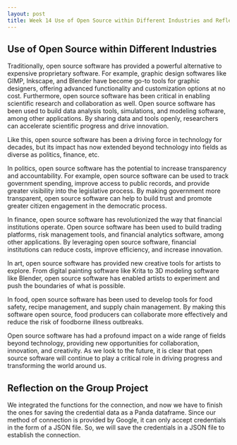 ```yaml
---
layout: post
title: Week 14 Use of Open Source within Different Industries and Reflection on the Group Project
---
```


## Use of Open Source within Different Industries
Traditionally, open source software has provided a powerful alternative to expensive proprietary software. For example, graphic design softwares like GIMP, Inkscape, and Blender have become go-to tools for graphic designers, offering advanced functionality and customization options at no cost. Furthermore, open source software has been critical in enabling scientific research and collaboration as well. Open source software has been used to build data analysis tools, simulations, and modeling software, among other applications. By sharing data and tools openly, researchers can accelerate scientific progress and drive innovation.
<!--more-->

Like this, open source software has been a driving force in technology for decades, but its impact has now extended beyond technology into fields as diverse as politics, finance, etc.

In politics, open source software has the potential to increase transparency and accountability. For example, open source software can be used to track government spending, improve access to public records, and provide greater visibility into the legislative process. By making government more transparent, open source software can help to build trust and promote greater citizen engagement in the democratic process.

In finance, open source software has revolutionized the way that financial institutions operate. Open source software has been used to build trading platforms, risk management tools, and financial analytics software, among other applications. By leveraging open source software, financial institutions can reduce costs, improve efficiency, and increase innovation.

In art, open source software has provided new creative tools for artists to explore. From digital painting software like Krita to 3D modeling software like Blender, open source software has enabled artists to experiment and push the boundaries of what is possible.

In food, open source software has been used to develop tools for food safety, recipe management, and supply chain management. By making this software open source, food producers can collaborate more effectively and reduce the risk of foodborne illness outbreaks.

Open source software has had a profound impact on a wide range of fields beyond technology, providing new opportunities for collaboration, innovation, and creativity. As we look to the future, it is clear that open source software will continue to play a critical role in driving progress and transforming the world around us.

## Reflection on the Group Project
We integrated the functions for the connection, and now we have to finish the ones for saving the credential data as a Panda dataframe. Since our method of connection is provided by Google, it can only accept credentials in the form of a JSON file. So, we will save the credentials in a JSON file to establish the connection.